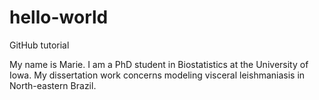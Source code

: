 # hello-world
GitHub tutorial

My name is Marie. I am a PhD student in Biostatistics at the University of Iowa. My dissertation work concerns modeling visceral leishmaniasis in North-eastern Brazil.
